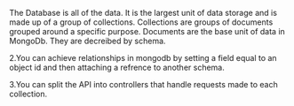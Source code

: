 The Database is all of the data. It is the largest unit of data storage and is made up of a group of collections. Collections are groups of documents grouped around a specific purpose. Documents are the base unit of data in MongoDb. They are decreibed by schema.

2.You can achieve relationships in mongodb by setting a field equal to an object id and then attaching a refrence to another schema.

3.You can split the API into controllers that handle requests made to each collection.